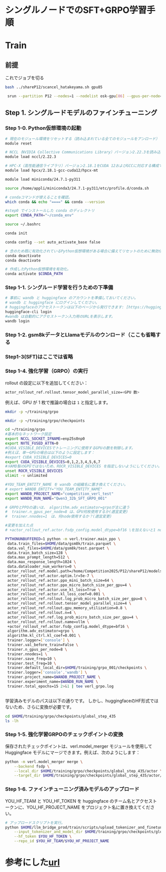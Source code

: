 # シングルノードでのSFT+GRPO学習手順
# Train

## 前提

これでジョブを切る
```sh
bash ../shareP12/scancel_hatakeyama.sh gpu85
```


```sh
 srun --partition P12 --nodes=1 --nodelist osk-gpu[86] --gpus-per-node=8  --cpus-per-task=240 --time=30:00:00 --pty bash -i
```


## Step 1. シングルードモデルのファインチューニング

### Step 1-0.  Python仮想環境の起動

``` sh
# 現在のモジュール環境をリセットする（読み込まれている全てのモジュールをアンロード）
module reset

# NCCL（NVIDIA Collective Communications Library）バージョン2.22.3を読み込む
module load nccl/2.22.3

# HPC-X（高性能通信ライブラリ）バージョン2.18.1をCUDA 12およびGCCに対応する構成で読み込む
module load hpcx/2.18.1-gcc-cuda12/hpcx-mt

module load miniconda/24.7.1-py311

source /home/appli/miniconda3/24.7.1-py311/etc/profile.d/conda.sh

# condaコマンドが使えることを確認。
which conda && echo "====" && conda --version

#step0 でインストールした conda のディレクトリ
export CONDA_PATH="~/conda_env"

source ~/.bashrc

conda init

conda config --set auto_activate_base false

# 念のため既に有効化されているPython仮想環境がある場合に備えてリセットのために無効化する。
conda deactivate
conda deactivate

# 作成したPython仮想環境を有効化。
conda activate $CONDA_PATH

```

### Step 1-1. シングルード学習を行うための下準備
``` sh
# 事前に wandb と huggingface のアカウントを準備しておいてください。
# wandb と huggingface にログインしてください。
# huggingfaceのアクセストークンは以下のページから発行できます: [https://huggingface.co/settings/tokens](https://huggingface.co/settings/tokens)
huggingface-cli login
#wandb は自動的にアクセストークン入力用のURLを表示します。
wandb login
```

### Step 1-2. gsm8kデータとLlamaモデルのウンロード（ここも省略する

### Step1-3(SFT)はここでは省略

### Step 1-4. 強化学習（GRPO）の実行

rollout の設定に以下を追加してください：

```sh
actor_rollout_ref.rollout.tensor_model_parallel_size=<GPU 数>
```

例えば、GPU が 1 枚で推論の場合は `1` と指定します。

``` sh
mkdir -p ~/training/grpo

mkdir -p ~/training/grpo/checkpoints

cd ~/training/grpo
#基本的なネットワーク設定
export NCCL_SOCKET_IFNAME=enp25s0np0
export NVTE_FUSED_ATTN=0
#CUDA_VISIBLE_DEVICESでトレーニングに使用するGPUの数を制御します。
#例えば、単一GPUの場合は以下のように設定します：
#export CUDA_VISIBLE_DEVICES=0
export CUDA_VISIBLE_DEVICES=0,1,2,3,4,5,6,7
#※AMD製のGPUではないため、ROCR_VISIBLE_DEVICES を指定しないようにしてください。指定するとエラーになります。
unset ROCR_VISIBLE_DEVICES
ulimit -v unlimited

#YOU_TEAM_ENTITY_NAME を wandb の組織名に置き換えてください。
# export WANDB_ENTITY="YOU_TEAM_ENTITY_NAME"
export WANDB_PROJECT_NAME="competition_verl_test"
export WANDB_RUN_NAME="Qwen3_32b_SFT_GRPO_001"

# GRPOとPPOの違いは、 algorithm.adv_estimator=grpoが主に違う
#  trainer.n_gpus_per_node=8 は、GPU何枚使用するか(適宜変更)
#  trainer.nnodes=1　は、何node使用するか？(適宜変更)

#変更を加えた点
# +actor_rollout_ref.actor.fsdp_config.model_dtype=bf16 \を加えないと1 node 8GPUでもOOMしてしまうので注意

PYTHONUNBUFFERED=1 python -m verl.trainer.main_ppo \
 data.train_files=$HOME/data/gsm8k/train.parquet \
 data.val_files=$HOME/data/gsm8k/test.parquet \
 data.train_batch_size=128 \
 data.max_prompt_length=512 \
 data.max_response_length=1024 \
 data.dataloader_num_workers=0 \
 actor_rollout_ref.model.path=/home/Competition2025/P12/shareP12/models/Qwen3-32B \
 actor_rollout_ref.actor.optim.lr=5e-7 \
 actor_rollout_ref.actor.ppo_mini_batch_size=64 \
 actor_rollout_ref.actor.ppo_micro_batch_size_per_gpu=4 \
 actor_rollout_ref.actor.use_kl_loss=True \
 actor_rollout_ref.actor.kl_loss_coef=0.001 \
 actor_rollout_ref.rollout.log_prob_micro_batch_size_per_gpu=8 \
 actor_rollout_ref.rollout.tensor_model_parallel_size=4 \
 actor_rollout_ref.rollout.gpu_memory_utilization=0.8 \
 actor_rollout_ref.rollout.n=4 \
 actor_rollout_ref.ref.log_prob_micro_batch_size_per_gpu=4 \
 actor_rollout_ref.rollout.name=vllm \
 +actor_rollout_ref.actor.fsdp_config.model_dtype=bf16 \
 algorithm.adv_estimator=grpo \
 algorithm.kl_ctrl.kl_coef=0.001 \
 trainer.logger=['console'] \
 trainer.val_before_train=False \
 trainer.n_gpus_per_node=8 \
 trainer.nnodes=1 \
 trainer.save_freq=10 \
 trainer.test_freq=10 \
 trainer.default_local_dir=$HOME/training/grpo_001/checkpoints \
 trainer.logger=['console','wandb'] \
 trainer.project_name=$WANDB_PROJECT_NAME \
 trainer.experiment_name=$WANDB_RUN_NAME \
 trainer.total_epochs=15 2>&1 | tee verl_grpo.log 



```
学習済みモデルのパスは以下の通りです。
しかし、huggingfaceのHF形式ではないため、さらに変換が必要です。
```sh
cd $HOME/training/grpo/checkpoints/global_step_435
ls -lh
```

### Step 1-5. 強化学習GRPOのチェックポイントの変換

保存されたチェックポイントは、verl.model_merger モジュールを使用して Huggingface モデルにマージできます。例えば、次のようにします：
```sh
python -m verl.model_merger merge \
    --backend fsdp \
    --local_dir $HOME/training/grpo/checkpoints/global_step_435/actor \
    --target_dir $HOME/training/grpo/checkpoints/global_step_435/actor/huggingface
```

### Step 1-6. ファインチューニング済みモデルのアップロード
YOU_HF_TEAM と YOU_HF_TOKEN を huggingface のチーム名とアクセストークンに、YOU_HF_PROJECT_NAME をプロジェクト名に置き換えてください。

```sh
# アップロードスクリプトを実行。
python $HOME/llm_bridge_prod/train/scripts/upload_tokenizer_and_finetuned_model_to_huggingface_hub.py \
    --input_tokenizer_and_model_dir $HOME/training/grpo/checkpoints/global_step_435/actor/huggingface \
    --hf_token $YOU_HF_TOKEN \
    --repo_id $YOU_HF_TEAM/$YOU_HF_PROJECT_NAME
```



# 参考にした[url](https://verl.readthedocs.io/en/latest/algo/grpo.html)